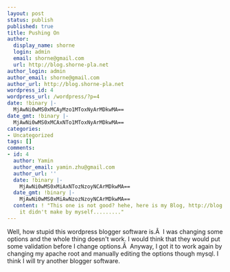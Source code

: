 ```yaml
---
layout: post
status: publish
published: true
title: Pushing On
author:
  display_name: shorne
  login: admin
  email: shorne@gmail.com
  url: http://blog.shorne-pla.net
author_login: admin
author_email: shorne@gmail.com
author_url: http://blog.shorne-pla.net
wordpress_id: 4
wordpress_url: /wordpress/?p=4
date: !binary |-
  MjAwNi0wMS0xMCAyMzo1MToxNyArMDkwMA==
date_gmt: !binary |-
  MjAwNi0wMS0xMCAxNTo1MToxNyArMDkwMA==
categories:
- Uncategorized
tags: []
comments:
- id: 4
  author: Yamin
  author_email: yamin.zhu@gmail.com
  author_url: ''
  date: !binary |-
    MjAwNi0wMS0xMiAxNTozNzoyNCArMDkwMA==
  date_gmt: !binary |-
    MjAwNi0wMS0xMiAwNzozNzoyNCArMDkwMA==
  content: ! "This one is not good? hehe, here is my Blog, http://blog.bjdvder.com/user1/130/index.html\r\nbut
    it didn't make by myself........."
---
```

<p>Well, how stupid this wordpress blogger software is.Â  I was changing some options and the whole thing doesn't work. I would think that they would put some validation before I change options.Â  Anyway, I got it to work again by changing my apache root and manually editing the options though mysql. I think I will try another blogger software.</p>
